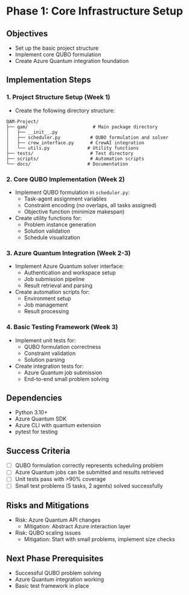 # Phase 1: Core Infrastructure Setup

## Objectives
- Set up the basic project structure
- Implement core QUBO formulation
- Create Azure Quantum integration foundation

## Implementation Steps

### 1. Project Structure Setup (Week 1)
- Create the following directory structure:
```
QAM-Project/
├── qam/                        # Main package directory
│   ├── __init__.py
│   ├── scheduler.py           # QUBO formulation and solver
│   ├── crew_interface.py      # CrewAI integration
│   └── utils.py              # Utility functions
├── tests/                     # Test directory
├── scripts/                   # Automation scripts
└── docs/                     # Documentation
```

### 2. Core QUBO Implementation (Week 2)
- Implement QUBO formulation in `scheduler.py`:
  - Task-agent assignment variables
  - Constraint encoding (no overlaps, all tasks assigned)
  - Objective function (minimize makespan)
- Create utility functions for:
  - Problem instance generation
  - Solution validation
  - Schedule visualization

### 3. Azure Quantum Integration (Week 2-3)
- Implement Azure Quantum solver interface:
  - Authentication and workspace setup
  - Job submission pipeline
  - Result retrieval and parsing
- Create automation scripts for:
  - Environment setup
  - Job management
  - Result processing

### 4. Basic Testing Framework (Week 3)
- Implement unit tests for:
  - QUBO formulation correctness
  - Constraint validation
  - Solution parsing
- Create integration tests for:
  - Azure Quantum job submission
  - End-to-end small problem solving

## Dependencies
- Python 3.10+
- Azure Quantum SDK
- Azure CLI with quantum extension
- pytest for testing

## Success Criteria
- [ ] QUBO formulation correctly represents scheduling problem
- [ ] Azure Quantum jobs can be submitted and results retrieved
- [ ] Unit tests pass with >90% coverage
- [ ] Small test problems (5 tasks, 2 agents) solved successfully

## Risks and Mitigations
- Risk: Azure Quantum API changes
  - Mitigation: Abstract Azure interaction layer
- Risk: QUBO scaling issues
  - Mitigation: Start with small problems, implement size checks

## Next Phase Prerequisites
- Successful QUBO problem solving
- Azure Quantum integration working
- Basic test framework in place